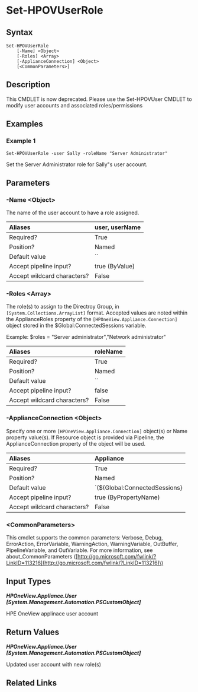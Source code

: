 ﻿---
description: (Deprecated) Assign or change roles for an existing user.
---

# Set-HPOVUserRole

## Syntax

```text
Set-HPOVUserRole
    [-Name] <Object>
    [-Roles] <Array>
    [-ApplianceConnection] <Object>
    [<CommonParameters>]
```

## Description

This CMDLET is now deprecated. Please use the Set-HPOVUser CMDLET to modify user accounts and associated roles/permissions

## Examples

###  Example 1 

```text
Set-HPOVUserRole -user Sally -roleName "Server Administrator"

```

Set the Server Administrator role for Sally"s user account.

## Parameters

### -Name &lt;Object&gt;

The name of the user account to have a role assigned.

| Aliases | user, userName |
| :--- | :--- |
| Required? | True |
| Position? | Named |
| Default value | `` |
| Accept pipeline input? | true (ByValue) |
| Accept wildcard characters? | False |

### -Roles &lt;Array&gt;

The role(s) to assign to the Directroy Group, in `[System.Collections.ArrayList]` format.  Accepted values are noted within the ApplianceRoles property of the `[HPOneView.Appliance.Connection]` object stored in the $Global:ConnectedSessions variable.

Example: $roles = "Server administrator","Network administrator"

| Aliases | roleName |
| :--- | :--- |
| Required? | True |
| Position? | Named |
| Default value | `` |
| Accept pipeline input? | false |
| Accept wildcard characters? | False |

### -ApplianceConnection &lt;Object&gt;

Specify one or more `[HPOneView.Appliance.Connection]` object(s) or Name property value(s). If Resource object is provided via Pipeline, the ApplianceConnection property of the object will be used.

| Aliases | Appliance |
| :--- | :--- |
| Required? | True |
| Position? | Named |
| Default value | `(${Global:ConnectedSessions} | ? Default)` |
| Accept pipeline input? | true (ByPropertyName) |
| Accept wildcard characters? | False |

### &lt;CommonParameters&gt;

This cmdlet supports the common parameters: Verbose, Debug, ErrorAction, ErrorVariable, WarningAction, WarningVariable, OutBuffer, PipelineVariable, and OutVariable. For more information, see about\_CommonParameters \([http://go.microsoft.com/fwlink/?LinkID=113216](http://go.microsoft.com/fwlink/?LinkID=113216)\)

## Input Types

_**HPOneView.Appliance.User [System.Management.Automation.PSCustomObject]**_

HPE OneView applinace user account

## Return Values

_**HPOneView.Appliance.User [System.Management.Automation.PSCustomObject]**_

Updated user account with new role(s)

## Related Links

